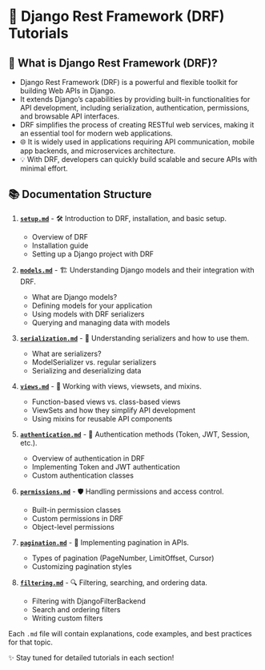 # 🚀 Django Rest Framework (DRF) Tutorials

## 🤔 What is Django Rest Framework (DRF)?

- Django Rest Framework (DRF) is a powerful and flexible toolkit for building Web APIs in Django.
- It extends Django’s capabilities by providing built-in functionalities for API development, including serialization, authentication, permissions, and browsable API interfaces.
- DRF simplifies the process of creating RESTful web services, making it an essential tool for modern web applications.
- 🌐 It is widely used in applications requiring API communication, mobile app backends, and microservices architecture.
- 💡 With DRF, developers can quickly build scalable and secure APIs with minimal effort.

## 📚 Documentation Structure

1. **[`setup.md`](./setup.md)** - 🛠️ Introduction to DRF, installation, and basic setup.
   - Overview of DRF
   - Installation guide
   - Setting up a Django project with DRF

2. **[`models.md`](./models.md)** - 🏗️ Understanding Django models and their integration with DRF.
   - What are Django models?
   - Defining models for your application
   - Using models with DRF serializers
   - Querying and managing data with models
  
3. **[`serialization.md`](./serialization.md)** - 🔄 Understanding serializers and how to use them.
   - What are serializers?
   - ModelSerializer vs. regular serializers
   - Serializing and deserializing data

4. **[`views.md`](./views.md)** - 👀 Working with views, viewsets, and mixins.
   - Function-based views vs. class-based views
   - ViewSets and how they simplify API development
   - Using mixins for reusable API components

5. **[`authentication.md`](./authentication.md)** - 🔐 Authentication methods (Token, JWT, Session, etc.).
   - Overview of authentication in DRF
   - Implementing Token and JWT authentication
   - Custom authentication classes

6. **[`permissions.md`](./permissions.md)** - 🛡️ Handling permissions and access control.
   - Built-in permission classes
   - Custom permissions in DRF
   - Object-level permissions

7. **[`pagination.md`](./pagination.md)** - 📄 Implementing pagination in APIs.
   - Types of pagination (PageNumber, LimitOffset, Cursor)
   - Customizing pagination styles

8. **[`filtering.md`](./filtering.md)** - 🔍 Filtering, searching, and ordering data.
   - Filtering with DjangoFilterBackend
   - Search and ordering filters
   - Writing custom filters

<!-- 9. **[`throttling.md`](#)** - 🚦 Rate limiting and request throttling.
   - How throttling works in DRF
   - Configuring throttle rates
   - Custom throttling strategies

10. **[`testing.md`](#)** - 🧪 Writing tests for DRF APIs.
    - Testing views and serializers
    - Using Django’s test framework with DRF
    - Mocking API requests

11. **[`deployment.md`](#)** - 🚢 Best practices for deploying DRF APIs.
    - Preparing APIs for production
    - Handling security concerns
    - Performance optimization tips

12. **[`advanced.md`](#)** - 🌟 Advanced topics like nested serializers, API versioning, and custom renderers.
    - Working with nested serializers
    - Implementing API versioning
    - Creating custom renderers and parsers -->

Each `.md` file will contain explanations, code examples, and best practices for that topic.

✨ Stay tuned for detailed tutorials in each section!
